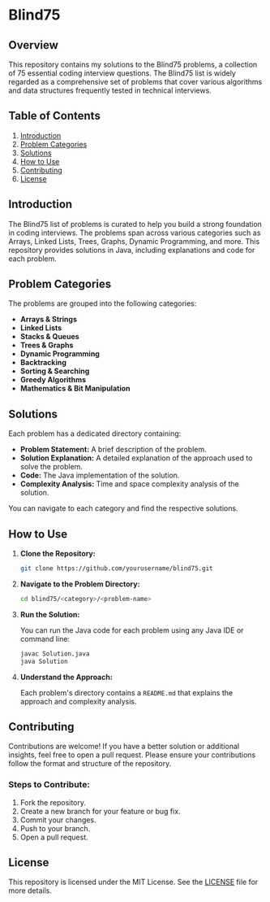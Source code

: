 
# Blind75

## Overview

This repository contains my solutions to the Blind75 problems, a collection of 75 essential coding interview questions. The Blind75 list is widely regarded as a comprehensive set of problems that cover various algorithms and data structures frequently tested in technical interviews.

## Table of Contents

1. [Introduction](#introduction)
2. [Problem Categories](#problem-categories)
3. [Solutions](#solutions)
4. [How to Use](#how-to-use)
5. [Contributing](#contributing)
6. [License](#license)

## Introduction

The Blind75 list of problems is curated to help you build a strong foundation in coding interviews. The problems span across various categories such as Arrays, Linked Lists, Trees, Graphs, Dynamic Programming, and more. This repository provides solutions in Java, including explanations and code for each problem.

## Problem Categories

The problems are grouped into the following categories:

- **Arrays & Strings**
- **Linked Lists**
- **Stacks & Queues**
- **Trees & Graphs**
- **Dynamic Programming**
- **Backtracking**
- **Sorting & Searching**
- **Greedy Algorithms**
- **Mathematics & Bit Manipulation**

## Solutions

Each problem has a dedicated directory containing:

- **Problem Statement:** A brief description of the problem.
- **Solution Explanation:** A detailed explanation of the approach used to solve the problem.
- **Code:** The Java implementation of the solution.
- **Complexity Analysis:** Time and space complexity analysis of the solution.

You can navigate to each category and find the respective solutions.

## How to Use

1. **Clone the Repository:**

   ```bash
   git clone https://github.com/yourusername/blind75.git
   ```

2. **Navigate to the Problem Directory:**

   ```bash
   cd blind75/<category>/<problem-name>
   ```

3. **Run the Solution:**

   You can run the Java code for each problem using any Java IDE or command line:

   ```bash
   javac Solution.java
   java Solution
   ```

4. **Understand the Approach:**

   Each problem's directory contains a `README.md` that explains the approach and complexity analysis.

## Contributing

Contributions are welcome! If you have a better solution or additional insights, feel free to open a pull request. Please ensure your contributions follow the format and structure of the repository.

### Steps to Contribute:

1. Fork the repository.
2. Create a new branch for your feature or bug fix.
3. Commit your changes.
4. Push to your branch.
5. Open a pull request.

## License

This repository is licensed under the MIT License. See the [LICENSE](LICENSE) file for more details.
